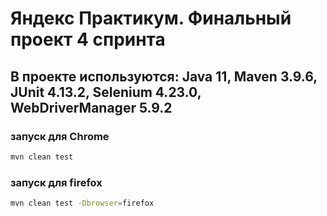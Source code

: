# Яндекс Практикум. Финальный проект 4 спринта

## В проекте используются: Java 11, Maven 3.9.6, JUnit 4.13.2, Selenium 4.23.0, WebDriverManager 5.9.2

### запуск для Chrome

```bash
mvn clean test
```

### запуск для firefox

```bash
mvn clean test -Dbrowser=firefox
```


